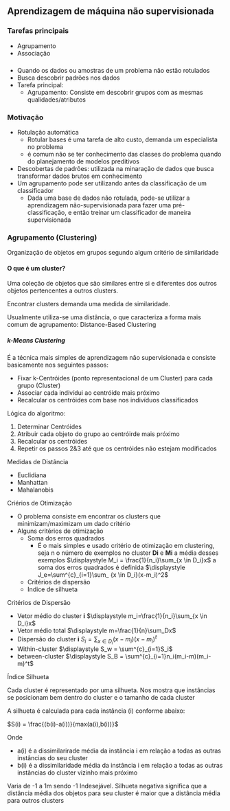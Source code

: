 ## Aprendizagem de máquina não supervisionada

### Tarefas principais

* Agrupamento
* Associação

### 

* Quando os dados ou amostras de um problema não estão rotulados
* Busca descobrir padrões nos dados
* Tarefa principal: 
  * Agrupamento: Consiste em descobrir grupos com as mesmas qualidades/atributos

### Motivação

* Rotulação automática
  * Rotular bases é uma tarefa de alto custo, demanda um especialista no problema
  * é comum não se ter conhecimento das classes do problema quando do planejamento de modelos preditivos
* Descobertas de padrões: utilizada na minaração de dados que busca transformar dados brutos em conhecimento
* Um agrupamento pode ser utilizando antes da classificação de um classificador
  * Dada uma base de dados não rotulada, pode-se utilizar a aprendizagem não-supervisionada para fazer uma pré-classificação, e então treinar um classificador de maneira supervisionada

### Agrupamento (Clustering)

Organização de objetos em grupos segundo algum critério de similaridade

#### O que é um cluster?

Uma coleção de objetos que são similares entre si e diferentes dos outros objetos pertencentes a outros clusters.

Encontrar clusters demanda uma medida de similaridade.

Usualmente utiliza-se uma distância, o que caracteriza a forma mais comum de agrupamento: Distance-Based Clustering

##### k-Means Clustering

É a técnica mais simples de aprendizagem não supervisionada e consiste basicamente nos seguintes passos:

* Fixar k-Centróides (ponto representacional de um Cluster) para cada grupo (Cluster)
* Associar cada indivídui ao centróide mais próximo
* Recalcular os centróides com base nos indivíduos classificados

Lógica do algoritmo:
1. Determinar Centróides
2. Atribuir cada objeto do grupo ao centróirde mais próximo
3. Recalcular os centróides
4. Repetir os passos 2&3 até que os centróides não estejam modificados

Medidas de Distância

* Euclidiana
* Manhattan
* Mahalanobis

Criérios de Otimização

* O problema consiste em encontrar os clusters que minimizam/maximizam um dado critério
* Alguns critérios de otimização
  * Soma dos erros quadrados
    * É o mais simples e usado critério de otimização em clustering, seja n o número de exemplos no cluster **Di** e **Mi** a média desses exemplos $\displaystyle M_i = \frac{1}{n_i}\sum_{x \in D_i}x$ a soma dos erros quadrados é definida $\displaystyle J_e=\sum^{c}_{i=1}\sum_ {x \in D_i}(x-m_i)^2$
  * Critérios de dispersão
  * Indice de silhueta

Critérios de Dispersão

* Vetor médio do cluster **i** $\displaystyle m_i=\frac{1}{n_i}\sum_{x \in D_i}x$
* Vetor médio total $\displaystyle m=\frac{1}{n}\sum_Dx$
* Dispersão do cluster **i** $\displaystyle S_i=\sum_{x \in D_i}(x-m_i)(x-m_i)^t$
* Within-cluster $\displaystyle S_w = \sum^{c}_{i=1}S_i$
* between-cluster $\displaystyle S_B = \sum^{c}_{i=1}n_i(m_i-m)(m_i-m)^t$

Índice Silhueta

Cada cluster é representado por uma silhueta. Nos mostra que instãncias se posicionam bem dentro do cluster e o tamanho de cada cluster

A silhueta é calculada para cada instãncia (i) conforme abaixo:

$S(i) = \frac{(b(i)-a(i))}{max(a(i),b(i))}$

Onde

* a(i) é a dissimilarirade média da instância i em relação a todas as outras instâncias do seu cluster
* b(i) é a dissimilaridade média da instância i em relação a todas as outras instâncias do cluster vizinho mais próximo

Varia de -1 a 1m sendo -1 Indesejável. Silhueta negativa significa que a distância média dos objetos para seu cluster é maior que a distância média para outros clusters
